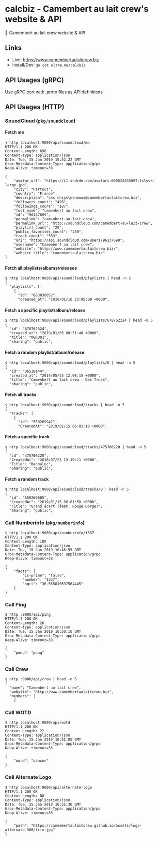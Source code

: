 # calcbiz - Camembert au lait crew's website & API
:hamburger: Camembert au lait crew website &amp; API

## Links

* Live: https://www.camembertaulaitcrew.biz
* Install/Dev: `go get ultre.me/calcbiz`

## API Usages (gRPC)

Use gRPC port with .proto files as API definitions

## API Usages (HTTP)

### SoundCloud (`pkg/soundcloud`)

#### Fetch me

```console
❯ http localhost:9000/api/soundcloud/me
HTTP/1.1 200 OK
Content-Length: 690
Content-Type: application/json
Date: Tue, 15 Jan 2019 10:52:22 GMT
Grpc-Metadata-Content-Type: application/grpc
Keep-Alive: timeout=38

{
    "avatar_url": "https://i1.sndcdn.com/avatars-000524030097-1slyvk-large.jpg",
    "city": "Partout",
    "country": "France",
    "description": "Les chips\n\nnous@camembertaulaitcrew.biz",
    "followers_count": "498",
    "followings_count": "187",
    "full_name": "camembert au lait crew",
    "id": "96137699",
    "permalink": "camembert-au-lait-crew",
    "permalink_url": "http://soundcloud.com/camembert-au-lait-crew",
    "playlist_count": "28",
    "public_favorites_count": "259",
    "track_count": "583",
    "uri": "https://api.soundcloud.com/users/96137699",
    "username": "Camembert au lait crew",
    "website": "http://www.camembertaulaitcrew.biz/",
    "website_title": "camembertaulaitcrew.biz"
}
```

#### Fetch all playlists/albums/releases

```console
$ http localhost:9000/api/soundcloud/playlists | head -n 5
{
  "playlists": [
    {
      "id": "683036052",
      "created_at": "2019/01/10 23:05:09 +0000",
```

#### Fetch a specific playlist/album/release

```console
$ http localhost:9000/api/soundcloud/playlists/678762324 | head -n 5
{
  "id": "678762324",
  "created_at": "2019/01/05 00:31:46 +0000",
  "title": "OGR001",
  "sharing": "public",
```

#### Fetch a random playlist/album/release

```console
$ http localhost:9000/api/soundcloud/playlists/0 | head -n 5
{
  "id": "36518144",
  "created_at": "2014/05/25 12:08:15 +0000",
  "title": "Camembert au lait crew - Des Trucs",
  "sharing": "public",
```

#### Fetch all tracks

```console
$ http localhost:9000/api/soundcloud/tracks | head -n 5
{
  "tracks": [
    {
      "id": "559269942",
      "CreatedAt": "2019/01/15 06:02:10 +0000",
```

#### Fetch a specific track

```console
$ http localhost:9000/api/soundcloud/tracks/475706220 | head -n 5
{
  "id": "475706220",
  "CreatedAt": "2018/07/23 19:10:11 +0000",
  "Title": "Bannalec",
  "Sharing": "public",
```

#### Fetch a random track

```console
$ http localhost:9000/api/soundcloud/tracks/0 | head -n 5
{
  "id": "559269885",
  "CreatedAt": "2019/01/15 06:01:58 +0000",
  "Title": "Grand écart (feat. Rouge Gorge)",
  "Sharing": "public",
```

### Call Numberinfo (`pkg/numberinfo`)

```console
$ http localhost:9000/api/numberinfo/1337
HTTP/1.1 200 OK
Content-Length: 100
Content-Type: application/json
Date: Tue, 15 Jan 2019 10:46:55 GMT
Grpc-Metadata-Content-Type: application/grpc
Keep-Alive: timeout=38

{
    "facts": {
        "is-prime": "false",
        "number": "1337",
        "sqrt": "36.565010597564445"
    }
}
```

### Call Ping

```console
$ http :9000/api/ping
HTTP/1.1 200 OK
Content-Length: 20
Content-Type: application/json
Date: Tue, 15 Jan 2019 10:50:10 GMT
Grpc-Metadata-Content-Type: application/grpc
Keep-Alive: timeout=38

{
    "pong": "pong"
}
```

### Call Crew

```console
$ http :9000/api/crew | head -n 5
{
  "name": "Camembert au lait crew",
  "website": "http://www.camembertaulaitcrew.biz",
  "members": [
    {
```

### Call WOTD

```console
$ http localhost:9000/api/wotd
HTTP/1.1 200 OK
Content-Length: 22
Content-Type: application/json
Date: Tue, 15 Jan 2019 10:51:05 GMT
Grpc-Metadata-Content-Type: application/grpc
Keep-Alive: timeout=38

{
    "word": "cancun"
}
```

### Call Alternate Logo

```console
$ http localhost:9000/api/alternate-logo
HTTP/1.1 200 OK
Content-Length: 88
Content-Type: application/json
Date: Tue, 15 Jan 2019 10:51:30 GMT
Grpc-Metadata-Content-Type: application/grpc
Keep-Alive: timeout=38

{
    "path": "https://camembertaulaitcrew.github.io/assets/logo-alternate-300/trim.jpg"
}
```
